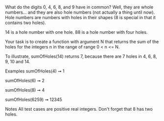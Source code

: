 What do the digits 0, 4, 6, 8, and 9 have in common? Well, they are whole numbers... and they are also hole numbers (not actually a thing until now). Hole numbers are numbers with holes in their shapes (8 is special in that it contains two holes).

14 is a hole number with one hole. 88 is a hole number with four holes.

Your task is to create a function with argument N that returns the sum of the holes for the integers n in the range of range 0 < n <= N.

To illustrate, sumOfHoles(14) returns 7, because there are 7 holes in 4, 6, 8, 9, 10 and 14.

Examples
sumOfHoles(4) ➞ 1

sumOfHoles(6) ➞ 2

sumOfHoles(8) ➞ 4

sumOfHoles(6259) ➞ 12345

Notes
All test cases are positive real integers.
Don't forget that 8 has two holes.